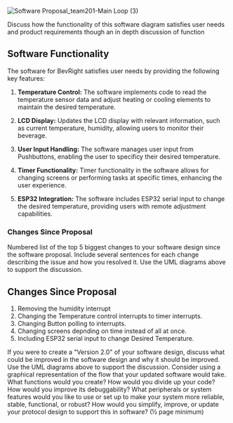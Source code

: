 ![Software Proposal_team201-Main Loop (3)](https://github.com/EGR-314-Team-201/EGR-314-Team-201/assets/156974933/0be1d3f6-65ad-4b9c-baf1-b15735e26527)


Discuss how the functionality of this software diagram satisfies user needs and product requirements though an in depth discussion of function
## Software Functionality

The software for BevRight satisfies user needs by providing the following key features:

1. **Temperature Control:** The software implements code to read the temperature sensor data and adjust heating or cooling elements to maintain the desired temperature.

2. **LCD Display:** Updates the LCD display with relevant information, such as current temperature, humidity, allowing users to monitor their beverage.

3. **User Input Handling:** The software manages user input from Pushbuttons, enabling the user to specificy their desired temperature.

4. **Timer Functionality:** Timer functionality in the software allows for changing screens or performing tasks at specific times, enhancing the user experience.

5. **ESP32 Integration:** The software includes ESP32 serial input to change the desired temperature, providing users with remote adjustment capabilities.

### Changes Since Proposal
Numbered list of the top 5 biggest changes to your software design since the software proposal. Include several sentences for each change describing the issue and how you resolved it. Use the UML diagrams above to support the discussion.
## Changes Since Proposal
1. Removing the humidity interrupt<br>
2. Changing the Temperature control interrupts to timer interrupts.<br>
3. Changing Button polling to interrupts.<br>
4. Changing screens depnding on time instead of all at once.<br>
5. Including ESP32 serial input to change Desired Temperature.<br>






If you were to create a "Version 2.0" of your software design, discuss what could be improved in the software design and why it should be improved. Use the UML diagrams above to support the discussion. Consider using a graphical representation of the flow that your updated software would take. What functions would you create? How would you divide up your code? How would you improve its debuggability? What peripherals or system features would you like to use or set up to make your system more reliable, stable, functional, or robust? How would you simplify, improve, or update your protocol design to support this in software? (½ page minimum)
